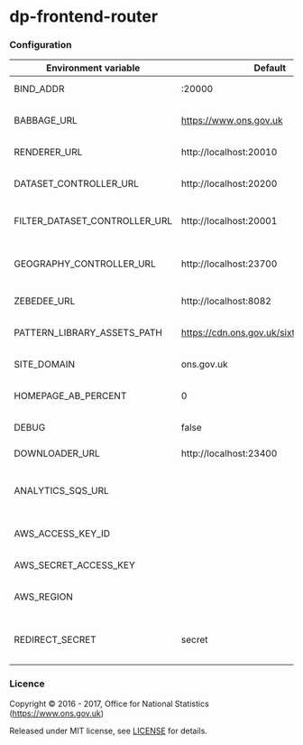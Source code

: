 dp-frontend-router
==================

### Configuration

| Environment variable          | Default                                 | Description
| ----------------------------- | --------------------------------------- | --------------------------------------
| BIND_ADDR                     | :20000                                  | The host and port to bind to.
| BABBAGE_URL                   | https://www.ons.gov.uk                  | The URL of the babbage instance to use
| RENDERER_URL                  | http://localhost:20010                  | The URL of dp-frontend-renderer
| DATASET_CONTROLLER_URL        | http://localhost:20200                  | The URL of dp-frontend-dataset-controller
| FILTER_DATASET_CONTROLLER_URL | http://localhost:20001                  | The URL of dp-frontend-filter-dataset-controller
| GEOGRAPHY_CONTROLLER_URL      | http://localhost:23700                  | The URL of dp-frontend-geography-controller
| ZEBEDEE_URL                   | http://localhost:8082                   | The URL of zebedee
| PATTERN_LIBRARY_ASSETS_PATH   | https://cdn.ons.gov.uk/sixteens/e42235b | The URL to the sixteens build to use
| SITE_DOMAIN                   | ons.gov.uk                              | The domain hosting the site
| HOMEPAGE_AB_PERCENT           | 0                                       | Percentage of users who get version B
| DEBUG                         | false                                   | Whether to enable debug mode
| DOWNLOADER_URL                | http://localhost:23400                  | The URL of dp-file-downloader.
| ANALYTICS_SQS_URL             |                                         | SQS URL for search analytics; leave blank to disable
| AWS_ACCESS_KEY_ID             |                                         | Your AWS access key ID (required for SQS)
| AWS_SECRET_ACCESS_KEY         |                                         | Your AWS secret access key
| AWS_REGION                    |                                         | AWS region (normally eu-west-1)
| REDIRECT_SECRET               | secret                                  | Pre-shared key for signing/encrypting redirect data

### Licence

Copyright ©‎ 2016 - 2017, Office for National Statistics (https://www.ons.gov.uk)

Released under MIT license, see [LICENSE](LICENSE.md) for details.
